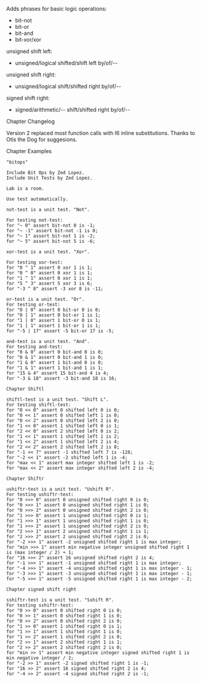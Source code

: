 Adds phrases for basic logic operations:

- bit-not
- bit-or
- bit-and
- bit-xor/xor

unsigned shift left:
- unsigned/logical shifted/shift left by/of/--

unsigned shift right:
- unsigned/logical shift/shifted right by/of/--

signed shift right:
- signed/arithmetic/-- shift/shifted right by/of/--

Chapter Changelog

Version 2 replaced most function calls with I6 inline substitutions. Thanks to Otis the Dog for suggesions.

Chapter Examples

	"bitops"
	
	Include Bit Ops by Zed Lopez.
	Include Unit Tests by Zed Lopez.
	
	Lab is a room.
	
	Use test automatically.
	
	not-test is a unit test. "Not".
	
	For testing not-test:
	for "~ 0" assert bit-not 0 is -1;
	for "~ -1" assert bit-not -1 is 0;
	for "~ 1" assert bit-not 1 is -2;
	for "~ 5" assert bit-not 5 is -6;
	
	xor-test is a unit test. "Xor".
	
	For testing xor-test:
	for "0 ^ 1" assert 0 xor 1 is 1;
	for "0 ^ 0" assert 0 xor 1 is 1;
	for "1 ^ 1" assert 0 xor 1 is 1;
	for "5 ^ 3" assert 5 xor 3 is 6;
	for "-3 ^ 8" assert -3 xor 8 is -11;
	
	or-test is a unit test. "Or".
	For testing or-test:
	for "0 | 0" assert 0 bit-or 0 is 0;
	for "0 | 1" assert 0 bit-or 1 is 1;
	for "1 | 0" assert 1 bit-or 0 is 1;
	for "1 | 1" assert 1 bit-or 1 is 1;
	for "-5 | 17" assert -5 bit-or 17 is -5;
	
	and-test is a unit test. "And".
	For testing and-test:
	for "0 & 0" assert 0 bit-and 0 is 0;
	for "0 & 1" assert 0 bit-and 1 is 0;
	for "1 & 0" assert 1 bit-and 0 is 0;
	for "1 & 1" assert 1 bit-and 1 is 1;
	for "15 & 4" assert 15 bit-and 4 is 4;
	for "-3 & 18" assert -3 bit-and 18 is 16;
	
	Chapter Shiftl
	
	shiftl-test is a unit test. "Shift L".
	For testing shiftl-test:
	for "0 << 0" assert 0 shifted left 0 is 0;
	for "0 << 1" assert 0 shifted left 1 is 0;
	for "0 << 2" assert 0 shifted left 2 is 0;
	for "1 << 0" assert 1 shifted left 0 is 1;
	for "2 << 0" assert 2 shifted left 0 is 2;
	for "1 << 1" assert 1 shifted left 1 is 2;
	for "1 << 2" assert 1 shifted left 2 is 4;
	for "2 << 2" assert 2 shifted left 2 is 8;
	for "-1 << 7" assert -1 shifted left 7 is -128;
	for "-2 << 1" assert -2 shifted left 1 is -4;
	for "max << 1" assert max integer shifted left 1 is -2;
	for "max << 2" assert max integer shifted left 2 is -4;
	
	Chapter Shiftr
	
	ushiftr-test is a unit test. "Ushift R".
	For testing ushiftr-test:
	for "0 >>> 0" assert 0 unsigned shifted right 0 is 0;
	for "0 >>> 1" assert 0 unsigned shifted right 1 is 0;
	for "0 >>> 2" assert 0 unsigned shifted right 2 is 0;
	for "1 >>> 0" assert 1 unsigned shifted right 0 is 1;
	for "1 >>> 1" assert 1 unsigned shifted right 1 is 0;
	for "1 >>> 2" assert 1 unsigned shifted right 2 is 0;
	for "2 >>> 1" assert 2 unsigned shifted right 1 is 1;
	for "2 >>> 2" assert 2 unsigned shifted right 2 is 0;
	for "-2 >>> 1" assert -2 unsigned shifted right 1 is max integer;
	for "min >>> 1" assert min negative integer unsigned shifted right 1 is (max integer / 2) + 1;
	for "16 >>> 2" assert 16 unsigned shifted right 2 is 4;
	for "-1 >>> 1" assert -1 unsigned shifted right 1 is max integer;
	for "-4 >>> 1" assert -4 unsigned shifted right 1 is max integer - 1;
	for "-3 >>> 1" assert -3 unsigned shifted right 1 is max integer - 1;
	for "-5 >>> 1" assert -5 unsigned shifted right 1 is max integer - 2;
	
	Chapter signed shift right
	
	sshiftr-test is a unit test. "Sshift R".
	For testing sshiftr-test:
	for "0 >> 0" assert 0 shifted right 0 is 0;
	for "0 >> 1" assert 0 shifted right 1 is 0;
	for "0 >> 2" assert 0 shifted right 2 is 0;
	for "1 >> 0" assert 1 shifted right 0 is 1;
	for "1 >> 1" assert 1 shifted right 1 is 0;
	for "1 >> 2" assert 1 shifted right 2 is 0;
	for "2 >> 1" assert 2 shifted right 1 is 1;
	for "2 >> 2" assert 2 shifted right 2 is 0;
	for "min >> 1" assert min negative integer signed shifted right 1 is min negative integer / 2;
	for "-2 >> 1" assert -2 signed shifted right 1 is -1;
	for "16 >> 2" assert 16 signed shifted right 2 is 4;
	for "-4 >> 2" assert -4 signed shifted right 2 is -1;

